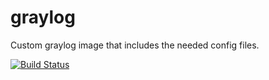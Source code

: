 # graylog
Custom graylog image that includes the needed config files.


[![Build Status](https://drone.lukemilius.com/api/badges/lmilius-homelab/graylog/status.svg)](https://drone.lukemilius.com/lmilius-homelab/graylog)

